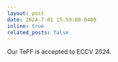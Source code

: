 ```yaml
---
layout: post
date: 2024-7-01 15:59:00-0400
inline: true
related_posts: false
---
```


Our TeFF is accepted to ECCV 2024.
